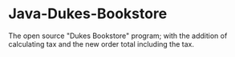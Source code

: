 # Java-Dukes-Bookstore
The open source "Dukes Bookstore" program; with the addition of calculating tax and the new order total including the tax.
